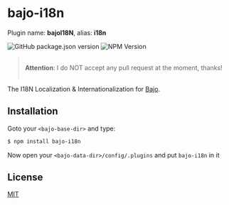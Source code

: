 # bajo-i18n

Plugin name: **bajoI18N**, alias: **i18n**

![GitHub package.json version](https://img.shields.io/github/package-json/v/ardhi/bajo-i18n) ![NPM Version](https://img.shields.io/npm/v/bajo-i18n)

> <br />**Attention**: I do NOT accept any pull request at the moment, thanks!<br /><br />

The I18N Localization & Internationalization for [Bajo](https://github.com/ardhi/bajo).

## Installation

Goto your ```<bajo-base-dir>``` and type:

```bash
$ npm install bajo-i18n
```

Now open your ```<bajo-data-dir>/config/.plugins``` and put ```bajo-i18n``` in it

## License

[MIT](LICENSE)
